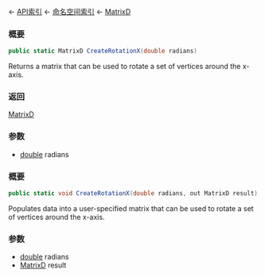 ← [API索引](Api-Index) ← [命名空间索引](Namespace-Index) ← [MatrixD](VRageMath.MatrixD)

### 概要

```csharp
public static MatrixD CreateRotationX(double radians)
```

Returns a matrix that can be used to rotate a set of vertices around the x-axis.

### 返回

[MatrixD](VRageMath.MatrixD)

### 参数

* [double](https://docs.microsoft.com/en-us/dotnet/api/System.Double?view=netframework-4.6) radians
### 概要

```csharp
public static void CreateRotationX(double radians, out MatrixD result)
```

Populates data into a user-specified matrix that can be used to rotate a set of vertices around the x-axis.

### 参数

* [double](https://docs.microsoft.com/en-us/dotnet/api/System.Double?view=netframework-4.6) radians
* [MatrixD](VRageMath.MatrixD) result
